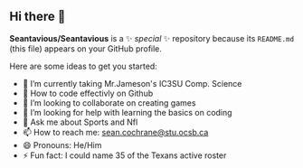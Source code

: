 ## Hi there 👋


**Seantavious/Seantavious** is a ✨ _special_ ✨ repository because its `README.md` (this file) appears on your GitHub profile.

Here are some ideas to get you started:

- 🔭 I’m currently taking Mr.Jameson's IC3SU Comp. Science 
- 🌱 How to code effectivly on Github
- 👯 I’m looking to collaborate on creating games
- 🤔 I’m looking for help with learning the basics on coding
- 💬 Ask me about Sports and Nfl
- 📫 How to reach me: sean.cochrane@stu.ocsb.ca
- 😄 Pronouns: He/Him
- ⚡ Fun fact: I could name 35 of the Texans active roster 

